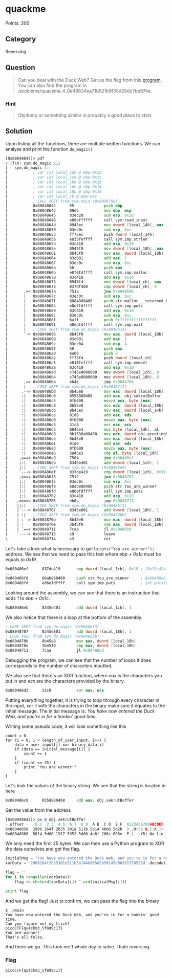# quackme
Points: 200

## Category
Reversing

## Question
>Can you deal with the Duck Web? Get us the flag from this [program](files/main). You can also find the program in /problems/quackme_4_0e48834ea71b521b9f35d29dc7be974e. 

### Hint
>Objdump or something similar is probably a good place to start.

## Solution
Upon listing all the functions, there are multiple written functions. We can analyse and print the function `do_magic()`

```asm
[0x08048642]> pdf
/ (fcn) sym.do_magic 211
|   sym.do_magic ();
|           ; var int local_1dh @ ebp-0x1d
|           ; var int local_1ch @ ebp-0x1c
|           ; var int local_18h @ ebp-0x18
|           ; var int local_14h @ ebp-0x14
|           ; var int local_10h @ ebp-0x10
|           ; var int local_ch @ ebp-0xc
|           ; CALL XREF from sym.main (0x804874a)
|           0x08048642      55             push ebp
|           0x08048643      89e5           mov ebp, esp
|           0x08048645      83ec28         sub esp, 0x28               ; '('
|           0x08048648      e88effffff     call sym.read_input
|           0x0804864d      8945ec         mov dword [local_14h], eax
|           0x08048650      83ec0c         sub esp, 0xc
|           0x08048653      ff75ec         push dword [local_14h]
|           0x08048656      e835feffff     call sym.imp.strlen         ; size_t strlen(const char *s)
|           0x0804865b      83c410         add esp, 0x10
|           0x0804865e      8945f0         mov dword [local_10h], eax
|           0x08048661      8b45f0         mov eax, dword [local_10h]
|           0x08048664      83c001         add eax, 1
|           0x08048667      83ec0c         sub esp, 0xc
|           0x0804866a      50             push eax
|           0x0804866b      e8f0fdffff     call sym.imp.malloc         ;  void *malloc(size_t size)
|           0x08048670      83c410         add esp, 0x10
|           0x08048673      8945f4         mov dword [local_ch], eax
|           0x08048676      837df400       cmp dword [local_ch], 0
|       ,=< 0x0804867a      751a           jne 0x8048696
|       |   0x0804867c      83ec0c         sub esp, 0xc
|       |   0x0804867f      6884880408     push str.malloc___returned_NULL._Out_of_Memory ; 0x8048884 ; "malloc() returned NULL. Out of Memory\n"
|       |   0x08048684      e8e7fdffff     call sym.imp.puts           ; int puts(const char *s)
|       |   0x08048689      83c410         add esp, 0x10
|       |   0x0804868c      83ec0c         sub esp, 0xc
|       |   0x0804868f      6aff           push 0xffffffffffffffff
|       |   0x08048691      e8eafdffff     call sym.imp.exit           ; void exit(int status)
|       |   ; CODE XREF from sym.do_magic (0x804867a)
|       `-> 0x08048696      8b45f0         mov eax, dword [local_10h]
|           0x08048699      83c001         add eax, 1
|           0x0804869c      83ec04         sub esp, 4
|           0x0804869f      50             push eax
|           0x080486a0      6a00           push 0
|           0x080486a2      ff75f4         push dword [local_ch]
|           0x080486a5      e816feffff     call sym.imp.memset         ; void *memset(void *s, int c, size_t n)
|           0x080486aa      83c410         add esp, 0x10
|           0x080486ad      c745e4000000.  mov dword [local_1ch], 0
|           0x080486b4      c745e8000000.  mov dword [local_18h], 0
|       ,=< 0x080486bb      eb4e           jmp 0x804870b
|       |   ; CODE XREF from sym.do_magic (0x8048711)
|      .--> 0x080486bd      8b45e8         mov eax, dword [local_18h]
|      :|   0x080486c0      0558880408     add eax, obj.sekrutBuffer
|      :|   0x080486c5      0fb608         movzx ecx, byte [eax]
|      :|   0x080486c8      8b55e8         mov edx, dword [local_18h]
|      :|   0x080486cb      8b45ec         mov eax, dword [local_14h]
|      :|   0x080486ce      01d0           add eax, edx
|      :|   0x080486d0      0fb600         movzx eax, byte [eax]
|      :|   0x080486d3      31c8           xor eax, ecx
|      :|   0x080486d5      8845e3         mov byte [local_1dh], al
|      :|   0x080486d8      8b1538a00408   mov edx, dword obj.greetingMessage ; [0x804a038:4]=0x80487f0 str.You_have_now_entered_the_Duck_Web__and_you_re_in_for_a_honkin__good_time.__Can_you_figure_out_my_trick
|      :|   0x080486de      8b45e8         mov eax, dword [local_18h]
|      :|   0x080486e1      01d0           add eax, edx
|      :|   0x080486e3      0fb600         movzx eax, byte [eax]
|      :|   0x080486e6      3a45e3         cmp al, byte [local_1dh]
|     ,===< 0x080486e9      7504           jne 0x80486ef
|     |:|   0x080486eb      8345e401       add dword [local_1ch], 1
|     |:|   ; CODE XREF from sym.do_magic (0x80486e9)
|     `---> 0x080486ef      837de419       cmp dword [local_1ch], 0x19 ; [0x19:4]=-1 ; 25
|     ,===< 0x080486f3      7512           jne 0x8048707
|     |:|   0x080486f5      83ec0c         sub esp, 0xc
|     |:|   0x080486f8      68ab880408     push str.You_are_winner     ; 0x80488ab ; "You are winner!"
|     |:|   0x080486fd      e86efdffff     call sym.imp.puts           ; int puts(const char *s)
|     |:|   0x08048702      83c410         add esp, 0x10
|    ,====< 0x08048705      eb0c           jmp 0x8048713
|    ||:|   ; CODE XREF from sym.do_magic (0x80486f3)
|    |`---> 0x08048707      8345e801       add dword [local_18h], 1
|    | :|   ; CODE XREF from sym.do_magic (0x80486bb)
|    | :`-> 0x0804870b      8b45e8         mov eax, dword [local_18h]
|    | :    0x0804870e      3b45f0         cmp eax, dword [local_10h]
|    | `==< 0x08048711      7caa           jl 0x80486bd
|    `----> 0x08048713      c9             leave
\           0x08048714      c3             ret
```

Let's take a look what is necessary to get to `puts("You are winner!");` address. We see that we need to pass this test where _ebp + 0x1c_ must be equals to _0x19_.


```asm
0x080486ef      837de419       cmp dword [local_1ch], 0x19 ; [0x19:4]=-1 ; 25
...
0x080486f8      68ab880408     push str.You_are_winner     ; 0x80488ab ; "You are winner!"
0x080486fd      e86efdffff     call sym.imp.puts           ; int puts(const char *s)
```

Looking around the assembly, we can see that there is an instruction that adds _1_ to _ebp + 0x1c_.

```asm
0x080486eb      8345e401       add dword [local_1ch], 1
```

We also notice that there is a loop at the bottom of the assembly.

```asm
; CODE XREF from sym.do_magic (0x80486f3)
0x08048707      8345e801       add dword [local_18h], 1
; CODE XREF from sym.do_magic (0x80486bb)
0x0804870b      8b45e8         mov eax, dword [local_18h]
0x0804870e      3b45f0         cmp eax, dword [local_10h]
0x08048711      7caa           jl 0x80486bd
```

Debugging the program, we can see that the number of loops it does corresponds to the number of characters inputted.

We also see that there's an XOR function, where _eax_ is the characters you put in and _ecx_ are the characters provided by the binary.

```asm
0x080486d3      31c8           xor eax, ecx
```

Putting everything together, it is trying to loop through every character in the input, xor it with the characters in the binary make sure it equates to the initial message. The initial message is: _You have now entered the Duck Web, and you're in for a honkin' good time._

Writing some pseudo code, it will look something like this

```
count = 0
for (i = 0; i < length_of_user_input; i++) {
	data = user_input[i] xor binary_data[i]
	if (data == initial_message[i]) {
		count += 1
	}
	if (count == 25) {
		print "You are winner!"
	}
}
```

Let's leak the values of the binary string. We see that the string is located in here

```asm
0x080486c0      0558880408     add eax, obj.sekrutBuffer
```
Get the value from the address

```asm
[0x08048642]> px @ obj.sekrutBuffer
- offset -   0 1  2 3  4 5  6 7  8 9  A B  C D  E F  0123456789ABCDEF
0x08048858  2906 164f 2b35 301e 511b 5b14 4b08 5d2b  )..O+50.Q.[.K.]+
0x08048868  5014 5d00 1917 5952 5d00 4e6f 206c 696e  P.]...YR].No lin
```

We only need the first 25 bytes. We can then use a Python program to XOR the data ourselves and get the flag.

```python
initialMsg = "You have now entered the Duck Web, and you're in for a honkin' good time."
xorData = '2906164f2b35301e511b5b144b085d2b50145d00191759525d'.decode('hex')

flag = ''
for i in range(len(xorData)):
	flag += chr(ord(xorData[i]) ^ ord(initialMsg[i]))

print flag
```

And we get the flag! Just to confirm, we can pass the flag into the binary

```
$ ./main 
You have now entered the Duck Web, and you're in for a honkin' good time.
Can you figure out my trick?
picoCTF{qu4ckm3_5f8d9c17}
You are winner!
That's all folks.
```

And there we go. This took me 1 whole day to solve. I hate reversing.

### Flag
`picoCTF{qu4ckm3_5f8d9c17}`
